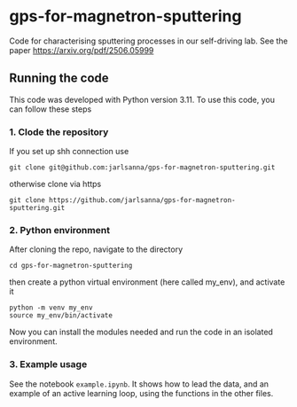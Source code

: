 # gps-for-magnetron-sputtering
Code for characterising sputtering processes in our self-driving lab. See the paper https://arxiv.org/pdf/2506.05999

## Running the code
This code was developed with Python version 3.11. To use this code, you can follow these steps

### 1. Clode the repository
If you set up shh connection use
```
git clone git@github.com:jarlsanna/gps-for-magnetron-sputtering.git
```
otherwise clone via https
```
git clone https://github.com/jarlsanna/gps-for-magnetron-sputtering.git
```

### 2. Python environment
After cloning the repo, navigate to the directory
```
cd gps-for-magnetron-sputtering
```
then create a python virtual environment (here called my_env), and activate it
```
python -m venv my_env
source my_env/bin/activate
```
Now you can install the modules needed and run the code in an isolated environment. 

### 3. Example usage
See the notebook `example.ipynb`. It shows how to lead the data, and an example of an active learning loop, using the functions in the other files. 

